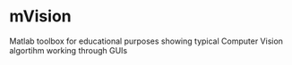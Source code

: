 # mVision
Matlab toolbox for educational purposes showing typical Computer Vision algortihm working through GUIs
